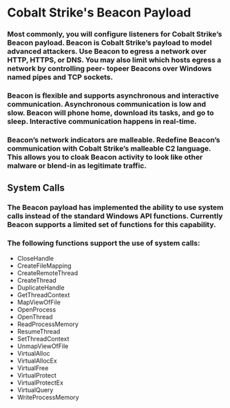 # Cobalt Strike's Beacon Payload

### Most commonly, you will configure listeners for Cobalt Strike’s Beacon payload. Beacon is Cobalt Strike’s payload to model advanced attackers. Use Beacon to egress a network over HTTP, HTTPS, or DNS. You may also limit which hosts egress a network by controlling peer- topeer Beacons over Windows named pipes and TCP sockets.

### Beacon is flexible and supports asynchronous and interactive communication. Asynchronous communication is low and slow. Beacon will phone home, download its tasks, and go to sleep. Interactive communication happens in real-time.

### Beacon’s network indicators are malleable. Redefine Beacon’s communication with Cobalt Strike’s malleable C2 language. This allows you to cloak Beacon activity to look like other malware or blend-in as legitimate traffic.

## System Calls

### The Beacon payload has implemented the ability to use system calls instead of the standard Windows API functions. Currently Beacon supports a limited set of functions for this capability.

### The following functions support the use of system calls:

 - CloseHandle
 - CreateFileMapping
 - CreateRemoteThread
 - CreateThread
 - DuplicateHandle
 - GetThreadContext
 - MapViewOfFile
 - OpenProcess
 - OpenThread
 - ReadProcessMemory
 - ResumeThread
 - SetThreadContext
 - UnmapViewOfFile
 - VirtualAlloc
 - VirtualAllocEx
 - VirtualFree
 - VirtualProtect
 - VirtualProtectEx
 - VirtualQuery
 - WriteProcessMemory
